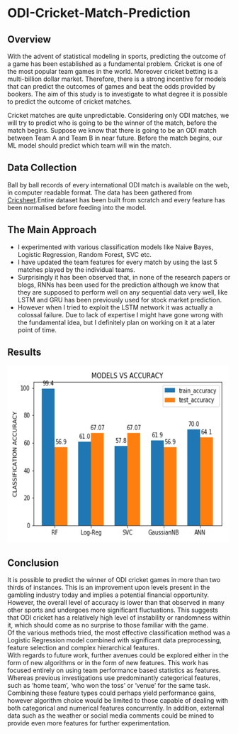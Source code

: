 # ODI-Cricket-Match-Prediction

<h2>Overview</h2>
<p>
With the advent of statistical modeling in sports, predicting the outcome of a game has been established as a fundamental problem. Cricket is one of the most popular team games in the world. Moreover cricket betting is a multi-billion dollar market. Therefore, there is a strong incentive for models that can predict the outcomes of games and beat the odds provided by bookers. The aim of this study is to investigate to what degree it is possible to predict the outcome of cricket matches.
</p>
<p>
Cricket matches are quite unpredictable. Considering only ODI matches, we will try to predict who is going to be the winner of the match, before the match begins. 
Suppose we know that there is going to be an ODI match between Team A and Team B in near future. Before the match begins, our ML model should predict which team will win the match.
</p>

<h2>Data Collection</h2>
Ball by ball records of every international ODI match is available on the web, in computer readable format. The data has been gathered from <a href="https://cricsheet.org/"><u>Cricsheet</u></a>.Entire dataset has been built from scratch and every feature has been normalised before feeding into the model. 
<br>
<h2>The Main Approach</h2>
<ul>
  <li>I experimented with various classification models like Naive Bayes, Logistic Regression, Random Forest, SVC etc.</li>  
  <li>I have updated the team features for every match by using the last 5 matches played by the individual teams.</li>
  <li>Surprisingly it has been observed that, in none of the research papers or blogs, RNNs has been used for the prediction although we know that they are supposed to perform well on any sequential data very well, like LSTM  and GRU has been previously used for stock market prediction. 
</li>
  <li>However when I tried to exploit the LSTM network it was actually a colossal failure. Due to lack of expertise I might have gone wrong with the fundamental idea, but I definitely plan on working on it at a later point of time.
</li>
</ul>
<h2>Results</h2>
 <img src="results.png" alt="Results" width="500" height="400"> 
<h2>Conclusion</h2>
It is possible to predict the winner of ODI  cricket games in more than two thirds of instances. This is an improvement upon levels present in the gambling industry today and implies a potential financial opportunity. However, the overall level of accuracy is lower than that observed in many other sports and undergoes more significant fluctuations. This suggests that ODI cricket has a relatively high level of instability or randomness within it, which should come as no surprise to those familiar with the game.<br>
Of the various methods tried, the most effective classification method was a Logistic Regression model combined with significant data preprocessing, feature selection and complex hierarchical features.<br>
With regards to future work, further avenues could be explored either in the form of new algorithms  or in the form of new features. This work has focused entirely on using team  performance based statistics as features. Whereas previous investigations  use predominantly categorical features, such as ‘home team’, ‘who won the toss’ or ‘venue’ for the same task. Combining these feature types could perhaps yield performance gains, however algorithm choice would be limited to those capable of dealing with both categorical and numerical features concurrently. In addition, external data such as the weather or social media comments could be mined to provide even more features for further experimentation.

